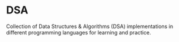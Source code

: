 # DSA
Collection of Data Structures &amp; Algorithms (DSA) implementations in different programming languages for learning and practice.
